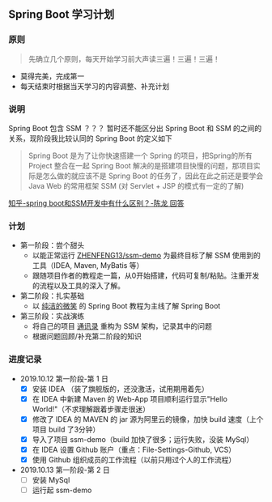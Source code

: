 ## Spring Boot 学习计划

### 原则
> 先确立几个原则，每天开始学习前大声读三遍！三遍！三遍！
- 莫得完美，完成第一
- 每天结束时根据当天学习的内容调整、补充计划

### 说明
Spring Boot 包含 SSM ？？？
暂时还不能区分出 Spring Boot 和 SSM 的之间的关系，现阶段我比较认同的 Spring Boot 的定义如下
> Spring Boot 是为了让你快速搭建一个 Spring 的项目，把Spring的所有 Project 整合在一起
Spring Boot 解决的是搭建项目快慢的问题，那项目实际是怎么做的就应该不是 Spring Boot 的任务了，因此在此之前还是要学会 Java Web 的常用框架 SSM (对 Servlet + JSP 的模式有一定的了解)

[知乎-spring boot和SSM开发中有什么区别？-陈龙 回答](https://www.zhihu.com/question/284488830/answer/618290880)

### 计划
- 第一阶段：尝个甜头
    - 以能正常运行 [ZHENFENG13/ssm-demo](https://github.com/ZHENFENG13/ssm-demo) 为最终目标了解 SSM 使用到的工具（IDEA, Maven, MyBatis 等）
    - 跟随项目作者的教程走一篇，从0开始搭建，代码可复制/粘贴。注重开发的流程以及工具的深入了解。
- 第二阶段：扎实基础
    - 以 [纯洁的微笑](http://www.ityouknow.com/spring-boot.html) 的 Spring Boot 教程为主线了解 Spring Boot
- 第三阶段：实战演练
    - 将自己的项目 [通讯录](https://github.com/Tindoc/AddressBook) 重构为 SSM 架构，记录其中的问题
    - 根据问题回顾/补充第二阶段的知识

### 进度记录
- 2019.10.12 第一阶段-第 1 日
    - [x] 安装 IDEA （装了旗舰版的，还没激活，试用期用着先）
    - [x] 在 IDEA 中新建 Maven 的 Web-App 项目顺利运行显示"Hello World!"（不求理解跟着步骤走很迷）
    - [x] 修改了 IDEA 的 MAVEN 的 jar 源为阿里云的镜像，加快 build 速度（上个项目 build 了3分钟）
    - [x] 导入了项目 ssm-demo（build 加快了很多；运行失败，没装 MySql）
    - [x] 在 IDEA 设置 Github 账户（重点：File-Settings-Github, VCS）
    - [x] 使用 Github 组织成员的工作流程（以前只用过个人的工作流程）
- 2019.10.13 第一阶段-第 2 日
    - [ ] 安装 MySql
    - [ ] 运行起 ssm-demo
